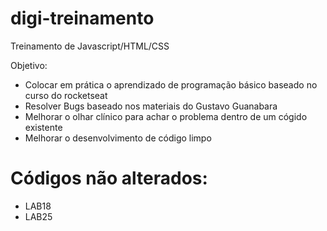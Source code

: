 # digi-treinamento
Treinamento de Javascript/HTML/CSS

Objetivo:
- Colocar em prática o aprendizado de programação básico baseado no curso do rocketseat
- Resolver Bugs baseado nos materiais do Gustavo Guanabara
- Melhorar o olhar clínico para achar o problema dentro de um cógido existente
- Melhorar o desenvolvimento de código limpo

# Códigos não alterados:
- LAB18
- LAB25
